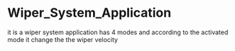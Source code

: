 # Wiper_System_Application
it is a wiper system application has 4 modes and according to the activated mode it change the the wiper velocity
